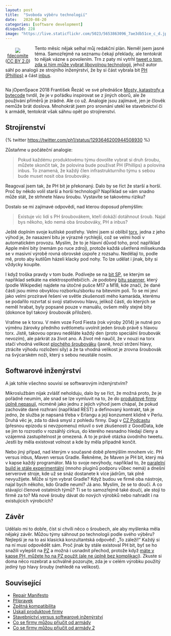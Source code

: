 ```yaml
---
layout: post
title:  "Svoboda výběru technologií"
date:   2020-08-20
categories: [software development]
disqusId: 228
image: "https://live.staticflickr.com/5023/5653863096_7ae3db51ce_c_d.jpg"
---
```

<div style="float: left; margin: 0.5em 1em 0.5em 0em; text-align: center;"><a href="https://www.flickr.com/photos/fdecomite/5653863096"><img src="https://live.staticflickr.com/5023/5653863096_7ae3db51ce_q_d.jpg" /></a><br /><a href="https://www.flickr.com/photos/fdecomite//">fdecomite </a><br />(<a href="https://creativecommons.org/licenses/by/2.0/">CC BY 2.0</a>)</div>

Tento měsíc nějak selhal můj redakční plán. Neměl jsem jasné téma. Samozřejmě na seznamu čekají překlady, ale tentokrát to nějak vázne s povolením. Trn z paty mi vytrhl [tweet o tom, zda si tým může vybrat libovolnou technologii](https://twitter.com/ph1/status/1293646200944508930), jehož autor sáhl po analogii ze strojního inženýrství, že by si část vybrala bit [PH (Phillips)](https://en.wikipedia.org/wiki/List_of_screw_drives#Phillips) a část [inbus](https://en.wikipedia.org/wiki/List_of_screw_drives#Hex).

<div style="clear:both"></div>
<!--more-->

Na jOpenSpace 2018 František Řezáč ve své přednášce [Mosty, katastrofy a bytecode](https://youtu.be/-3BCl8DTd0U) tvrdil, že je v pořádku inspirovat se z jiných oborů, ale že používání příměrů je zrádné. Ale co už. Analogie jsou zajímavé, jen je člověk nemůže brát doslova. Mnohokrát jsem pro srovnání utekl ke stavebnictví či k armádě, tentokrát však sáhnu opět po strojírenství.

## Strojírenství

{% twitter https://twitter.com/ph1/status/1293646200944508930 %}

Zůstaňme u počáteční analogie:

> Pokud každému produktovému týmu dovolíte vybrat si druh šroubu, můžete skončit tak, že polovina bude používat PH (Phillips) a polovina inbus.
> To znamená, že každý člen infrastrukturního týmu s sebou bude muset nosit oba šroubováky.

Reagoval jsem tak, že PH bit je překonaný. Dalo by se říct že starší a horší. Proč by někdo volil starší a horší technologii? Například se vám snadno může stát, že strhnete hlavu šroubu. Vystavíte se takovému riziku?

Dostalo se mi zajímavé odpovědi, nad kterou doposud přemýšlím:

> Existuje víc lidí s PH šroubovákem, kteří dokáží dotáhnout šroub. Najal bys někoho, kdo nemá oba šroubováky, PH a inbus?

Ještě doplním svoje kutilské postřehy. Velmi jsem si oblíbil [torx](https://en.wikipedia.org/wiki/Torx), jedna z jeho výhod je, že nasazení bitu je výrazně rychlejší, což se velmi hodí v automatickém provozu. Myslím, že to je hlavní důvod toho, proč například Apple mění bity (nemám po ruce zdroj), protože každá ušetřená milisekunda se v masivní výrobě rovná obrovské úspoře z rozsahu. Nedělají to, podle mě, proto aby kutilům házeli klacky pod nohy. To lze udělat i jinak, bity si vždycky koupíte.

I když troška pravdy v tom bude. Podívejte se na [bit SP](https://bity.heureka.cz/bit-sp8-narex/), se kterým se například setkáte na elektrospotřebičích. Je podobný [bitu spanner](https://en.wikipedia.org/wiki/List_of_screw_drives#Spanner), který (podle Wikipedie) najdete na útočné pušce M17 a M18, kde značí, že dané části jsou mimo obvyklou rozborku/sborku na bitevním poli. To se mi jeví jako velmi prozíravé řešení ve světle zkušenosti mého kamaráda, kterému se podařilo rozvrtat si svoji stativovou hlavu, jelikož části, do kterých se neměl hrabat, byly popsané pouze v manuálu, ovšem měly stejné bity (dokonce byl takový šroubovák přiložen).

Vraťme se k torxu. V mém voze Ford Fiesta (rok výroby 2014) je nutné pro výměnu žárovky předního světlometu uvolnit jeden šroub právě s hlavou torx. Jistě, takovou opravu neděláte každý den (proto speciální šroubovák nevozím), ale párkrát za život ano. A život mě naučil, že v nouzi na torx stačí vhodná velikost [plochého šroubováku](https://en.wikipedia.org/wiki/List_of_screw_drives#Slot) (jasně, hrozí stržení hlavy, ztrácíte výhodu rozložení síly) a že ta vhodná velikost je zrovna šroubovák na švýcarském noži, který s sebou neustále nosím.

## Softwarové inženýrství

A jak tohle všechno souvisí se softwarovým inženýrstvím?

Mikroslužbám nijak zvlášť neholduju, dalo by se říct, že možná proto, že je pořádně neumím, ale snad se lze vymluvit na to, že do [produktové firmy úplně nepasují](https://blog.zvestov.cz/software%20development/2020/05/30/uskali-produktove-firmy.html), nicméně jako jednu z jejich výhod jsem chápal, že pokud zachováte dané rozhraní (například REST) a definovaný kontrakt, tak je jedno, že služba je napsaná třeba v Erlangu a její konzument klidně v Perlu. Druhá věc je, zda to dává smysl z pohledu firmy. Dagi v [CZ Podcastu](https://soundcloud.com/czpodcast-1) (přesnou epizodu si nevzpomenu) mluvil o své zkušenosti z GoodData, kde se jim to rozrostlo v rozsáhlý cirkus, do kterého nesnadno hledají členy a vzájemná zastupitelnost je omezená. A to je právě otázka úvodního tweetu. Jestli by měla existovat volnost a kde by měla případně končit.

Nebo jiný případ, nad kterým v současné době přemýšlím mnohem víc. PH versus inbus, Maven versus Gradle. Řekněme, že Maven je PH bit, který má v kapse každý programátor. Má to svoje nevýhody, například to, že [paralelní build je stále experimentální](https://cwiki.apache.org/confluence/display/MAVEN/Parallel+builds+in+Maven+3) (mnoho pluginů podporu vůbec nemá) a dnešní serverové stroje, kde už se snáz dostanete k více jádrům, tak plně nevyužijete. Může si tým vybrat Gradle? Když budou ve firmě oba nástroje, najal bych někoho, kdo Gradle neumí? Já ano. Myslím, že se to doučí. A co stávající členové ostatních týmů? Ti se to samozřejmě také doučí, ale stojí to firmě za to? Má nové šrouby dávat do nových výrobků nebo nahradit i na existujících výrobcích?

## Závěr

Udělalo mi to dobře, číst si chvíli něco o šroubech, ale aby myšlenka měla nějaký závěr. Můžou týmy sáhnout po technologii podle svého výběru? Nejlepší je na to asi klasická konzultantská odpověď: „To záleží!“ Každý si na ní musí odpovědět sám. Proč jinak by stále existoval PH bit, byť se ho snažili vylepšit na [PZ](https://en.wikipedia.org/wiki/List_of_screw_drives#Pozidriv) a možná i usnadnit přechod, protože když [máte v kapse PH, můžete ho na PZ použít (ale ne úplně bez komplikací](https://www.finehomebuilding.com/2015/09/16/what-is-the-difference-screw-bits-phillips-vs-pozidriv)). Zkuste si doma něco rozebrat a schválně pozorujte, zda je v celém výrobku použitý jediný typ hlavy šrouby (nehledě na velikost).

## Související

- [Repair Manifesto](https://www.ifixit.com/Manifesto)
- [Přípravek](https://blog.zvestov.cz/software%20development/2020/01/13/pripravek.html)
- [Zpětná kompatibilita](https://blog.zvestov.cz/software%20development/2019/12/09/zpetna-kompatibilita.html)
- [Úskalí produktové firmy](https://blog.zvestov.cz/software%20development/2020/05/30/uskali-produktove-firmy.html)
- [Stavebnictví versus softwarové inženýrství](https://blog.zvestov.cz/software%20development/2013/10/11/stavebnictvi-versus-softwarove-inzenyrstvi.html)
- [Co se firmy můžou přiučit od armády](https://blog.zvestov.cz/software%20development/2012/12/15/co-se-firmy-muzou-priucit-od-armady.html)
- [Co se firmy můžou přiučit od armády 2](https://blog.zvestov.cz/software%20development/2013/12/18/co-se-firmy-muzou-priucit-od-armady-2.html)
